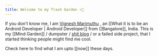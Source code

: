 ```yaml
---
title: Welcome to my Trash Garden ✌🏽
---
```


If you don't know me, I am [Vignesh Marimuthu](https://vigneshmarimuthu.com) , an [[What it is to be an Android Developer | Android Developer]] from [[Bangalore]], India. This is my [[Mind Garden]] / dumpster / [shit blog](https://www.henrikkarlsson.xyz/p/having-a-shit-blog-has-made-me-feel) / or a failed side project, that I started thinking people might find me cool. 

Check here to find what I am upto [[now]] these days. 


